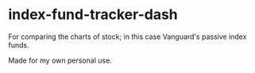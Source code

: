 # index-fund-tracker-dash

For comparing the charts of stock; in this case Vanguard's passive index funds. 

Made for my own personal use.
